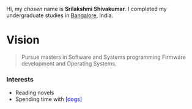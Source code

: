 
Hi, my *chosen* name is **Srilakshmi Shivakumar**. I completed my undergraduate studies in <span style="color:blue">[Bangalore](https://en.wikipedia.org/wiki/Bangalore)</span>, India.

# Vision
> Pursue masters in Software and Systems programming
> Firmware development and Operating Systems.


### Interests
  - Reading novels
  - Spending time with <span style="color:blue">[dogs]</span>
